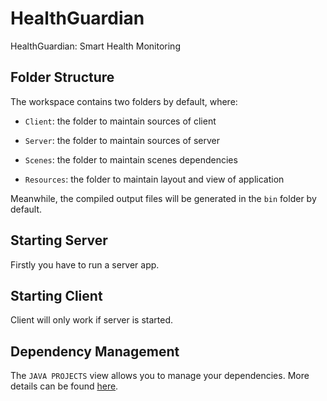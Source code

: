 # HealthGuardian
HealthGuardian: Smart Health Monitoring

## Folder Structure

The workspace contains two folders by default, where:

-  `Client`: the folder to maintain sources of client

-  `Server`: the folder to maintain sources of server

-  `Scenes`: the folder to maintain scenes dependencies

-  `Resources`: the folder to maintain layout and view of application

Meanwhile, the compiled output files will be generated in the `bin` folder by default.

## Starting Server
Firstly you have to run a server app.
 
## Starting Client
Client will only work if server is started.

## Dependency Management

The `JAVA PROJECTS` view allows you to manage your dependencies. More details can be found [here](https://github.com/microsoft/vscode-java-dependency#manage-dependencies).
